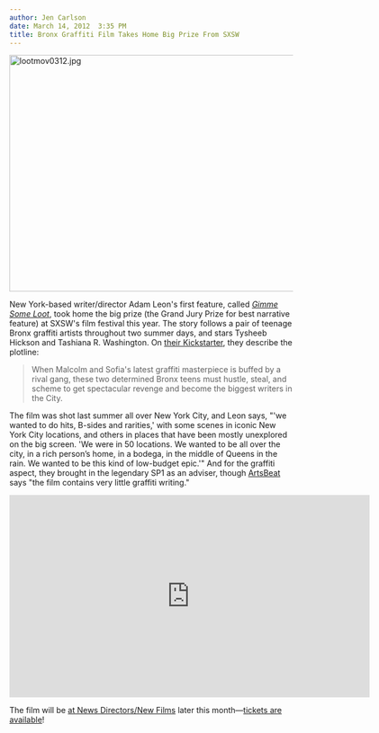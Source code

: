 ```yaml
---
author: Jen Carlson
date: March 14, 2012  3:35 PM
title: Bronx Graffiti Film Takes Home Big Prize From SXSW
---
```


<p><span class="mt-enclosure mt-enclosure-image" style="display: inline;"> <img alt="lootmov0312.jpg" src="https://web.archive.org/web/20120314200634im_/http://gothamist.com/attachments/arts_jen/lootmov0312.jpg" width="640" height="421" class="image-none"> </span></p>

<p>New York-based writer/director Adam Leon&apos;s first feature, called <a href="https://web.archive.org/web/20120314200634/http://gimmethelootmovie.com/"><em>Gimme Some Loot</em></a>, took home the big prize (the Grand Jury Prize for best narrative feature) at SXSW&apos;s film festival this year. The story follows a pair of teenage Bronx graffiti artists throughout two summer days, and stars Tysheeb Hickson and Tashiana R. Washington. On <a href="https://web.archive.org/web/20120314200634/http://www.kickstarter.com/projects/872587601/get-gimme-the-loot-to-sxsw-and-nd-nf-this-spring">their Kickstarter</a>, they describe the plotline:</p>

<blockquote>When Malcolm and Sofia&apos;s latest graffiti masterpiece is buffed by a rival gang, these two determined Bronx teens must hustle, steal, and scheme to get spectacular revenge and become the biggest writers in the City.</blockquote>  

<p>The film was shot last summer all over New York City, and Leon says, &quot;&apos;we wanted to do hits, B-sides and rarities,&apos; with some scenes in iconic New York City locations, and others in places that have been mostly unexplored on the big screen. &apos;We were in 50 locations. We wanted to be all over the city, in a rich person&#x2019;s home, in a bodega, in the middle of Queens in the rain. We wanted to be this kind of low-budget epic.&apos;&quot; And for the graffiti aspect, they brought in the legendary SP1 as an adviser, though <a href="https://web.archive.org/web/20120314200634/http://artsbeat.blogs.nytimes.com/2012/03/13/competing-narratives-at-sxsw/?pagewanted=all">ArtsBeat</a> says &quot;the film contains very little graffiti writing.&quot;</p>

<p><iframe width="640" height="360" src="https://web.archive.org/web/20120314200634if_/http://www.youtube.com/embed/0n5sQqA-n9c" frameborder="0" allowfullscreen></iframe></p>

<p>The film will be <a href="https://web.archive.org/web/20120314200634/http://gothamist.com/2012/02/23/41_films_will_be_screened_at_41st_n.php">at News Directors/New Films</a> later this month&#x2014;<a href="https://web.archive.org/web/20120314200634/http://www.filmlinc.com/films/on-sale/gimme-the-loot">tickets are available</a>!</p>